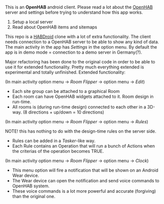 This is an **OpenHAB** android client. Please read a lot about the [OpenHAB](http://www.openhab.org/) server and settings before trying to understand how this app works.


1. Setup a local server
2. Read about OpenHAB items and sitemaps

This repo is a [HABDroid](https://github.com/openhab/openhab/wiki/HABDroid) clone with a lot of extra functionality.
The client needs connection to a OpenHAB server to be able to show any kind of data.
The main activity in the app has *Settings* in the option menu. By default the app is in demo mode = connection to a demo server in Germany(?).

Major refactoring has been done to the original code in order to be able to use it for extended functionality.
Pretty much everything extended is experimental and totally unfinished.
Extended functionality:

(In main activity option menu -> *Room Flipper* -> option menu -> *Edit*)

* Each site group can be attached to a graphical Room
* Each room can have OpenHAB widgets attached to it. Room design in run-time.
* All rooms is (during run-time design) connected to each other in a 3D-way. (8 directions + up/down = 10 directions)

(In main activity option menu -> *Room Flipper* -> option menu -> *Rules*)

NOTE! this has nothing to do with the design-time rules on the server side.


* Rules can be added in a *Tasker*-like way.
* Each Rule contains an Operation that will run a bunch of Actions when the criterias of the operation becomes TRUE.

(In main activity option menu -> *Room Flipper* -> option menu -> *Clock*)


* This menu option will fire a notification that will be shown on an Android Wear device.
* The Wear device can open the notification and send voice commands to OpenHAB system.
* These voice commands is a lot more powerful and accurate (forgiving) than the original one.
